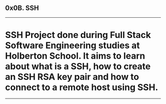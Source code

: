 ## 0x0B. SSH
------------------------------------
# SSH Project done during Full Stack Software Engineering studies at Holberton School. It aims to learn about what is a SSH, how to create an SSH RSA key pair and how to connect to a remote host using SSH.
-------------------------------------------------------------------
